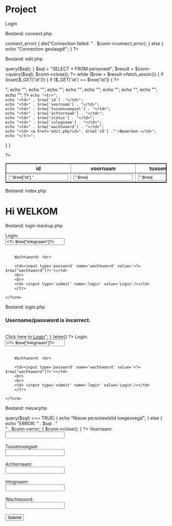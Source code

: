 # Project
Login



Bestand: connect.php



<?php

$username = "root";
$password = "root";
$dbname = "administratie";

$conn = new mysqli("localhost", $username, $password, $dbname);

if ($conn->connect_error) {
  die("Connection failed: " . $conn->connect_error);
} else {
  echo "Connection geslaagd!";
}

?>





Bestand: edit.php




<?php

include "connect.php";

if (isset($_POST['bewerken'])) {

  $voornaam = $_POST['voornaam'];
  $tussenvoegsel = $_POST['tussenvoegsel'];
  $achternaam = $_POST['achternaam'];
  $id = $_POST['id'];
  $inlognaam = $_POST['inlognaam'];
  $wachtwoord = md5($_POST['wachtwoord']);

  $sql = "UPDATE personeel SET voornaam = '$voornaam', tussenvoegsel = '$tussenvoegsel', achternaam = '$achternaam', inlognaam = '$inlognaam', wachtwoord = '$wachtwoord' WHERE id = $id";
  $result = $conn->query($sql);




}


$sql = "SELECT * FROM personeel";

$result = $conn->query($sql);
  $conn->close();

?>

<table border="2">
<tr>
  <th>id</th>
  <th>voornaam</th>
  <th>tussenvoegsel</th>
  <th>achternaam</th>
  <th>status</th>
  <th>inlognaam</th>
  <th>wachtwoord</th>
</tr>
<?php

while ($row = $result->fetch_assoc())
{
  if (isset($_GET['id'])) {
if ($_GET['id'] == $row['id']) {
?>
<form method="post">
<?php
    echo "<tr>";
    echo "<td><input type='text' name='id' value='".$row["id"]."'></td>";
    echo "<td><input type='text' name='voornaam' value='".$row['voornaam']. "'></td>";
    echo "<td><input type='text' name='tussenvoegsel' value='".$row['tussenvoegsel']. "'></td>";
    echo "<td><input type='text' name='achternaam' value='".$row['achternaam']. "'></td>";
    echo "<td><input type='text' name='status' value='".$row['status']. "'></td>";
    echo "<td><input type='text' name='inlognaam' value='".$row['inlognaam']. "'></td>";
    echo "<td><input type='password' name='wachtwoord' value='".$row['wachtwoord']. "'></td>";
    echo "<td> <input type='submit' name='bewerken' value='Bewerken'/></td>";
    echo "</tr>";
    ?>
</form>
  <?php
}
} else {

    echo "<tr>";
    echo "<td>" . $row['id'] ."</td>";
    echo "<td>" . $row['voornaam'] . "</td>";
    echo "<td>" . $row['tussenvoegsel'] . "</td>";
    echo "<td>" . $row['achternaam'] . "</td>";
    echo "<td>" . $row['status'] . "</td>";
    echo "<td>" . $row['inlognaam'] . "</td>";
    echo "<td>" . $row['wachtwoord'] . "</td>";
    echo "<td> <a href='edit.php?id=". $row['id'] ."'>Bewerken </td>";
    echo "</tr>";
}
}


?>

</table>



Bestand: index.php


<?php

session_start();


?>
<!DOCTYPE html>
<html>
  <head>
    <meta charset="utf-8">
    <title>Welkom</title>
  </head>
  <body>
    <h1>Hi WELKOM <?php echo $_SESSION['inlognaam'] ; ?></h1>
  </body>
</html>



Bestand: login-backup.php


<?php

include "connect.php";

$name= $_POST['inlognaam'];
$loginbutton= $_POST['login'];

if ($loginbutton){
if (!empty($name)) {
echo 'The name you entered is ' . $name;
}
else {
echo 'You did not enter a name. Please enter a name into this form field.';
}
}



?>

<!DOCTYPE html>
<html>
  <head>
    <meta charset="utf-8">
    <title>Login</title>
  </head>
  <body>
    <form method="post">
      Login: <br>
        <tr>
        <td><input type='text' name='inlognaam' value='<?= $row["inlognaam"]?>'></td>
        <br>
        <br>

        Wachtwoord: <br>

        <td><input type='password' name='wachtwoord' value='<?= $row["wachtwoord"]?>'></td>
        <br>
        <br>
        <td> <input type='submit' name='login' value='Login'/></td>
        </tr>

    </form>
  </body>
</html>


Bestand: login.php


<?php

include "connect.php";
session_start();

// If form submitted, insert values into the database.
if (isset($_POST['inlognaam'])){
        // removes backslashes
	$inlognaam = stripslashes($_POST['inlognaam']);
        //escapes special characters in a string
	$inlognaam = mysqli_real_escape_string($conn,$inlognaam);
	$wachtwoord = stripslashes($_REQUEST['wachtwoord']);
	$wachtwoord = mysqli_real_escape_string($conn,$wachtwoord);
	//Checking is user existing in the database or not
        $query = "SELECT * FROM `personeel` WHERE inlognaam='$inlognaam'
and wachtwoord='".md5($wachtwoord)."'";
  echo "$query";
	$result = mysqli_query($conn,$query) or die(mysql_error());
	$rows = mysqli_num_rows($result);
        if($rows==1){
	    $_SESSION['inlognaam'] = $inlognaam;
            // Redirect user to index.php
	    header("Location: index.php");
         }else{
	echo "<div class='form'>
<h3>Username/password is incorrect.</h3>
<br/>Click here to <a href='index.php'>Login</a></div>";
	}
}else{}




?>

<!DOCTYPE html>
<html>
  <head>
    <meta charset="utf-8">
    <title>Login</title>
  </head>
  <body>
    <form method="post">
      Login: <br>
        <tr>
        <td><input type='text' name='inlognaam' value='<?= $row["inlognaam"]?>'></td>
        <br>
        <br>

        Wachtwoord: <br>

        <td><input type='password' name='wachtwoord' value='<?= $row["wachtwoord"]?>'></td>
        <br>
        <br>
        <td> <input type='submit' name='login' value='Login'/></td>
        </tr>

    </form>
  </body>
</html>



Bestand: nieuw.php


<?php

include "connect.php";

if (isset($_POST['submit'])) {
  $voornaam = $_POST['voornaam'];
  $tussenvoegsel = $_POST['tussenvoegsel'];
  $achternaam = $_POST['achternaam'];
  $inlognaam = $_POST['inlognaam'];
  $wachtwoord = md5($_POST['wachtwoord']);

  $sql = "INSERT INTO personeel (voornaam, tussenvoegsel, achternaam, status, inlognaam, wachtwoord)
  VALUES ('$voornaam', '$tussenvoegsel', '$achternaam', 1, '$inlognaam', '$wachtwoord')";

  if ($conn->query($sql) === TRUE) {
    echo "Nieuw personeelslid toegevoegd";
  } else {
    echo "ERROR: " . $sql . "<br>" . $conn->error;
  }

$conn->close();

}

?>
<!DOCTYPE html>
<html>
  <head>
    <meta charset="utf-8">
    <title>Formulier</title>
  </head>
  <body>
    <form method="post">
      Voornaam: <br><input type="text" name="voornaam" required><br><br>
      Tussenvoegsel: <br><input type="text" name="tussenvoegsel"><br><br>
      Achternaam: <br><input type="text" name="achternaam" required><br><br>
      Inlognaam: <br><input type="text" name="inlognaam" required><br><br>
      Wachtwoord: <br><input type="password" name="wachtwoord" required><br><br>
      <input type="submit" name="submit">
    </form>
  </body>
</html>

